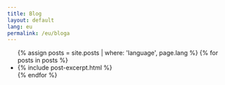 ```yaml
---
title: Blog
layout: default
lang: eu
permalink: /eu/bloga
---
```


<ul>
{% assign posts = site.posts | where: 'language', page.lang %}
{% for posts in posts %}
<li>
  {% include post-excerpt.html %}
</li>
{% endfor %}
</ul>
